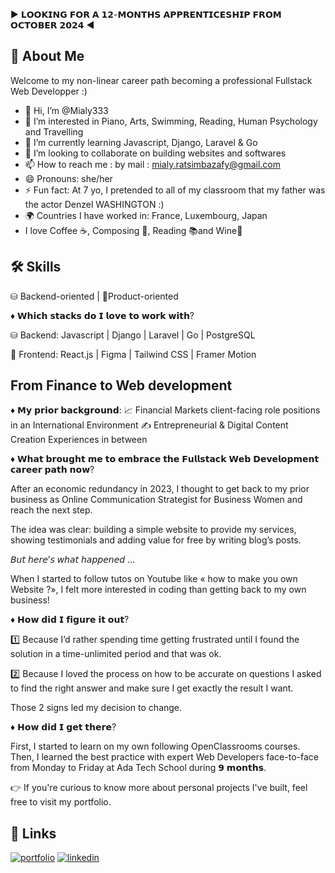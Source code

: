 ▶ 𝗟𝗢𝗢𝗞𝗜𝗡𝗚 𝗙𝗢𝗥 𝗔 𝟭𝟮-𝗠𝗢𝗡𝗧𝗛𝗦 𝗔𝗣𝗣𝗥𝗘𝗡𝗧𝗜𝗖𝗘𝗦𝗛𝗜𝗣 𝗙𝗥𝗢𝗠 𝗢𝗖𝗧𝗢𝗕𝗘𝗥 𝟮𝟬𝟮𝟰 ◀

## 🚀 About Me
Welcome to my non-linear career path becoming a professional Fullstack Web Developper :)

- 👋 Hi, I’m @Mialy333
- 👀 I’m interested in Piano, Arts, Swimming, Reading, Human Psychology and Travelling
- 🌱 I’m currently learning Javascript, Django, Laravel & Go
- 💞️ I’m looking to collaborate on building websites and softwares
- 📫 How to reach me : by mail : mialy.ratsimbazafy@gmail.com 
- 😄 Pronouns: she/her
- ⚡ Fun fact: At 7 yo, I pretended to all of my classroom that my father was the actor Denzel WASHINGTON :) 
- 🌍 Countries I have worked in: France, Luxembourg, Japan
- I love Coffee ☕, Composing 🎹, Reading 📚and Wine🍷

## 🛠 Skills
⛁ Backend-oriented | 🎯Product-oriented

♦ 𝗪𝗵𝗶𝗰𝗵 𝘀𝘁𝗮𝗰𝗸𝘀 𝗱𝗼 𝗜 𝗹𝗼𝘃𝗲 𝘁𝗼 𝘄𝗼𝗿𝗸 𝘄𝗶𝘁𝗵?

⛁ Backend: 
Javascript | Django | Laravel | Go | PostgreSQL

🎨 Frontend:
React.js | Figma | Tailwind CSS | Framer Motion

## From Finance to Web development

♦ 𝗠𝘆 𝗽𝗿𝗶𝗼𝗿 𝗯𝗮𝗰𝗸𝗴𝗿𝗼𝘂𝗻𝗱: 
📈 Financial Markets client-facing role positions in an International Environment
✍️ Entrepreneurial & Digital Content Creation Experiences in between

♦ 𝗪𝗵𝗮𝘁 𝗯𝗿𝗼𝘂𝗴𝗵𝘁 𝗺𝗲 𝘁𝗼 𝗲𝗺𝗯𝗿𝗮𝗰𝗲 𝘁𝗵𝗲 𝗙𝘂𝗹𝗹𝘀𝘁𝗮𝗰𝗸 𝗪𝗲𝗯 𝗗𝗲𝘃𝗲𝗹𝗼𝗽𝗺𝗲𝗻𝘁 𝗰𝗮𝗿𝗲𝗲𝗿 𝗽𝗮𝘁𝗵 𝗻𝗼𝘄?

After an economic redundancy in 2023, I thought to get back to my prior business as Online Communication Strategist for Business Women and reach the next step.

The idea was clear: building a simple website to provide my services, showing testimonials and adding value for free by writing blog’s posts.

𝘉𝘶𝘵 𝘩𝘦𝘳𝘦’𝘴 𝘸𝘩𝘢𝘵 𝘩𝘢𝘱𝘱𝘦𝘯𝘦𝘥 …

When I started to follow tutos on Youtube like « how to make you own Website ?», I felt more interested in coding than getting back to my own business! 

♦ 𝗛𝗼𝘄 𝗱𝗶𝗱 𝗜 𝗳𝗶𝗴𝘂𝗿𝗲 𝗶𝘁 𝗼𝘂𝘁?

1️⃣ Because I’d rather spending time getting frustrated until I found the solution in a time-unlimited period and that was ok.

2️⃣ Because I loved the process on how to be accurate on questions I asked to find the right answer and make sure I get exactly the result I want.

Those 2 signs led my decision to change. 

♦ 𝗛𝗼𝘄 𝗱𝗶𝗱 𝗜 𝗴𝗲𝘁 𝘁𝗵𝗲𝗿𝗲?

First, I started to learn on my own following OpenClassrooms courses.
Then, I learned the best practice with expert Web Developers face-to-face from Monday to Friday at Ada Tech School during 𝟵 𝗺𝗼𝗻𝘁𝗵𝘀.

👉 If you're curious to know more about personal projects I've built, feel free to visit my portfolio.

## 🔗 Links
[![portfolio](https://img.shields.io/badge/my_portfolio-000?style=for-the-badge&logoColor=white)](https://mialy-ratsimbazafy-portfolio.vercel.app)
[![linkedin](https://img.shields.io/badge/linkedin-0A66C2?style=for-the-badge&logo=linkedin&logoColor=white)](www.linkedin.com/in/mialyratsimbazafy75)
